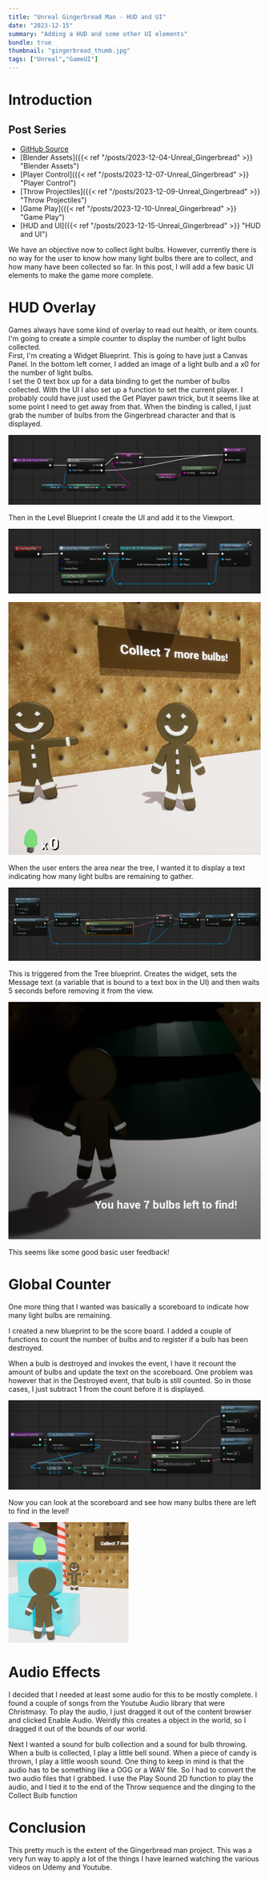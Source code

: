 ```yaml
---
title: "Unreal Gingerbread Man - HUD and UI"
date: "2023-12-15"
summary: "Adding a HUD and some other UI elements"
bundle: true
thumbnail: "gingerbread_thumb.jpg"
tags: ["Unreal","GameUI"]
---
```

# Introduction
## Post Series
- [GitHub Source](https://github.com/Corey255A1/Unreal-GingerbreadMan/)
- [Blender Assets]({{< ref "/posts/2023-12-04-Unreal_Gingerbread" >}} "Blender Assets")
- [Player Control]({{< ref "/posts/2023-12-07-Unreal_Gingerbread" >}} "Player Control")
- [Throw Projectiles]({{< ref "/posts/2023-12-09-Unreal_Gingerbread" >}} "Throw Projectiles")
- [Game Play]({{< ref "/posts/2023-12-10-Unreal_Gingerbread" >}} "Game Play")
- [HUD and UI]({{< ref "/posts/2023-12-15-Unreal_Gingerbread" >}} "HUD and UI")

We have an objective now to collect light bulbs. However, currently there is no way for the user to know how many light bulbs there are to collect, and how many have been collected so far. In this post, I will add a few basic UI elements to make the game more complete.

# HUD Overlay
Games always have some kind of overlay to read out health, or item counts. I'm going to create a simple counter to display the number of light bulbs collected.  
First, I'm creating a Widget Blueprint. This is going to have just a Canvas Panel. In the bottom left corner, I added an image of a light bulb and a x0 for the number of light bulbs.  
I set the 0 text box up for a data binding to get the number of bulbs collected. With the UI I also set up a function to set the current player. I probably could have just used the Get Player pawn trick, but it seems like at some point I need to get away from that.
When the binding is called, I just grab the number of bulbs from the Gingerbread character and that is displayed.

![Bulb Binding](bulb_binding.png)

Then in the Level Blueprint I create the UI and add it to the Viewport.

![Add To Viewport](add_to_viewport.png)

![Overlay](ui_overlay.png)

When the user enters the area near the tree, I wanted it to display a text indicating how many light bulbs are remaining to gather.

![Remaining Bulbs Text](remaining_widget.png)

This is triggered from the Tree blueprint. Creates the widget, sets the Message text (a variable that is bound to a text box in the UI) and then waits 5 seconds before removing it from the view.

![Left To Find](bulbs_left_to_find.jpg)

This seems like some good basic user feedback!

# Global Counter
One more thing that I wanted was basically a scoreboard to indicate how many light bulbs are remaining.

I created a new blueprint to be the score board. I added a couple of functions to count the number of bulbs and to register if a bulb has been destroyed.

When a bulb is destroyed and invokes the event, I have it recount the amount of bulbs and update the text on the scoreboard. One problem was however that in the Destroyed event, that bulb is still counted. So in those cases, I just subtract 1 from the count before it is displayed.

![Bulb Scoreboard](bulb_scoreboard.png)

Now you can look at the scoreboard and see how many bulbs there are left to find in the level!

![Bulb Counter](bulb_counter.gif)

# Audio Effects
I decided that I needed at least some audio for this to be mostly complete. I found a couple of songs from the Youtube Audio library that were Christmasy. To play the audio, I just dragged it out of the content browser and clicked Enable Audio. Weirdly this creates a object in the world, so I dragged it out of the bounds of our world.

Next I wanted a sound for bulb collection and a sound for bulb throwing.
When a bulb is collected, I play a little bell sound.
When a piece of candy is thrown, I play a little woosh sound.
One thing to keep in mind is that the audio has to be something like a OGG or a WAV file. So I had to convert the two audio files that I grabbed.
I use the Play Sound 2D function to play the audio, and I tied it to the end of the Throw sequence and the dinging to the Collect Bulb function

# Conclusion
This pretty much is the extent of the Gingerbread man project. This was a very fun way to apply a lot of the things I have learned watching the various videos on Udemy and Youtube.